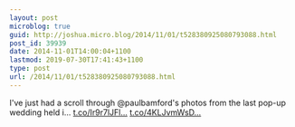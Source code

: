 ```yaml
---
layout: post
microblog: true
guid: http://joshua.micro.blog/2014/11/01/t528380925080793088.html
post_id: 39939
date: 2014-11-01T14:00:04+1100
lastmod: 2019-07-30T17:41:43+1100
type: post
url: /2014/11/01/t528380925080793088.html
---
```

I've just had a scroll through @paulbamford's photos from the last pop-up wedding held i... [t.co/Ir9r7lJFl...](http://t.co/Ir9r7lJFl9) [t.co/4KLJvmWsD...](http://t.co/4KLJvmWsDU)

